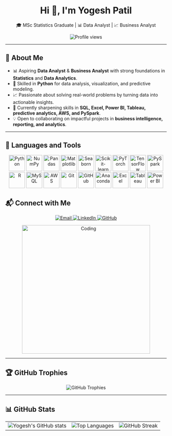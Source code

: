 <h1 align="center">Hi 👋, I'm Yogesh Patil</h1>
<p align="center">🎓 MSc Statistics Graduate | 📊 Data Analyst | 📈 Business Analyst</p>

<p align="center">
  <img src="https://komarev.com/ghpvc/?username=YogeshYPatil&label=Profile%20views&color=0e75b6&style=flat" alt="Profile views"/>
</p>

---

## 🌟 About Me  

- 📊 Aspiring **Data Analyst** & **Business Analyst** with strong foundations in **Statistics** and **Data Analytics**.  
- 🐍 Skilled in **Python** for data analysis, visualization, and predictive modeling.  
- 📈 Passionate about solving real-world problems by turning data into actionable insights.  
- 🌱 Currently sharpening skills in **SQL, Excel, Power BI, Tableau, predictive analytics, AWS, and PySpark**.  
- 💡 Open to collaborating on impactful projects in **business intelligence, reporting, and analytics**.  

---
## 🔧 Languages and Tools

<p align="center">
  <!-- Python -->
  <img src="https://www.python.org/static/community_logos/python-logo.png" width="50" alt="Python"/>
  <!-- Numpy -->
  <img src="https://upload.wikimedia.org/wikipedia/commons/1/1a/NumPy_logo.svg" width="50" alt="NumPy"/>
  <!-- Pandas -->
  <img src="https://upload.wikimedia.org/wikipedia/commons/e/ed/Pandas_logo.svg" width="50" alt="Pandas"/>
  <!-- Matplotlib -->
  <img src="https://img.icons8.com/color/48/000000/matplotlib.png" width="50" alt="Matplotlib"/>
  <!-- Seaborn -->
  <img src="https://img.icons8.com/color/48/000000/seaborn.png" width="50" alt="Seaborn"/>
  <!-- Scikit-learn -->
  <img src="https://upload.wikimedia.org/wikipedia/commons/0/05/Scikit_learn_logo_small.svg" width="50" alt="Scikit-learn"/>
  <!-- PyTorch -->
  <img src="https://upload.wikimedia.org/wikipedia/commons/9/96/Pytorch_logo.png" width="50" alt="PyTorch"/>
  <!-- TensorFlow -->
  <img src="https://upload.wikimedia.org/wikipedia/commons/2/2d/Tensorflow_logo.svg" width="50" alt="TensorFlow"/>
  <!-- PySpark -->
  <img src="https://upload.wikimedia.org/wikipedia/commons/f/f3/Apache_Spark_logo.svg" width="50" alt="PySpark"/>
  <!-- R -->
  <img src="https://upload.wikimedia.org/wikipedia/commons/1/1b/R_logo.svg" width="50" alt="R"/>
  <!-- MySQL -->
  <img src="https://upload.wikimedia.org/wikipedia/en/d/dd/MySQL_logo.svg" width="50" alt="MySQL"/>
  <!-- AWS -->
  <img src="https://upload.wikimedia.org/wikipedia/commons/9/93/Amazon_Web_Services_Logo.svg" width="50" alt="AWS"/>
  <!-- Git -->
  <img src="https://git-scm.com/images/logos/downloads/Git-Logo-2Color.png" width="50" alt="Git"/>
  <!-- GitHub -->
  <img src="https://github.githubassets.com/images/modules/logos_page/GitHub-Mark.png" width="50" alt="GitHub"/>
  <!-- Anaconda -->
  <img src="https://upload.wikimedia.org/wikipedia/commons/c/cd/Anaconda_Logo.png" width="50" alt="Anaconda"/>
  <!-- Excel -->
  <img src="https://img.icons8.com/color/48/000000/ms-excel.png" width="50" alt="Excel"/>
  <!-- Tableau -->
  <img src="https://upload.wikimedia.org/wikipedia/commons/4/4b/Tableau_Logo.png" width="50" alt="Tableau"/>
  <!-- Power BI -->
  <img src="https://img.icons8.com/color/48/000000/power-bi.png" width="50" alt="Power BI"/>
</p>

## 📬 Connect with Me  

<p align="center">
  <a href="mailto:yogeshpatil.stats@gmail.com" target="_blank">
    <img src="https://img.shields.io/badge/Gmail-D14836?style=for-the-badge&logo=gmail&logoColor=white" alt="Email"/>
  </a>
  <a href="https://www.linkedin.com/in/yogesh-patil-1073ba201" target="_blank">
    <img src="https://img.shields.io/badge/LinkedIn-0077B5?style=for-the-badge&logo=linkedin&logoColor=white" alt="LinkedIn"/>
  </a>
  <a href="https://github.com/YogeshYPatil" target="_blank">
    <img src="https://img.shields.io/badge/GitHub-100000?style=for-the-badge&logo=github&logoColor=white" alt="GitHub"/>
  </a>
</p>

<p align="center">
  <img alt="Coding" width="400" src="https://raw.githubusercontent.com/rahulbanerjee26/githubProfileReadmeGenerator/main/gifs/code.gif"/>
</p>

---

## 🏆 GitHub Trophies  

<p align="center">
  <img src="https://github-profile-trophy.vercel.app/?username=YogeshYPatil&theme=radical&no-frame=true&no-bg=true&margin-w=4" alt="GitHub Trophies"/>
</p>

---

## 📊 GitHub Stats  

<p align="center">
  <table>
    <tr>
      <td>
        <img src="https://github-readme-stats.vercel.app/api?username=YogeshYPatil&show_icons=true&theme=radical" alt="Yogesh's GitHub stats"/>
      </td>
      <td>
        <img src="https://github-readme-stats.vercel.app/api/top-langs/?username=YogeshYPatil&layout=compact&theme=radical" alt="Top Languages"/>
      </td>
      <td>
        <img src="https://streak-stats.demolab.com/?user=YogeshYPatil&theme=radical&hide_border=true" alt="GitHub Streak"/>
      </td>
    </tr>
  </table>
</p>
